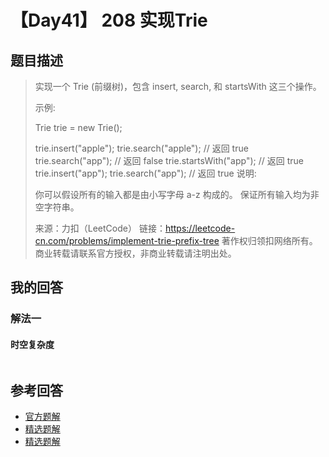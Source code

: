 # 【Day41】 208 实现Trie

## 题目描述

> 实现一个 Trie (前缀树)，包含 insert, search, 和 startsWith 这三个操作。
>
> 示例:
>
> Trie trie = new Trie();
>
> trie.insert("apple");
> trie.search("apple"); // 返回 true
> trie.search("app"); // 返回 false
> trie.startsWith("app"); // 返回 true
> trie.insert("app");
> trie.search("app"); // 返回 true
> 说明:
>
> 你可以假设所有的输入都是由小写字母 a-z 构成的。
> 保证所有输入均为非空字符串。
>
> 来源：力扣（LeetCode）
> 链接：https://leetcode-cn.com/problems/implement-trie-prefix-tree
> 著作权归领扣网络所有。商业转载请联系官方授权，非商业转载请注明出处。

## 我的回答

### 解法一

#### 时空复杂度

```js

```



## 参考回答

- [官方题解](https://github.com/leetcode-pp/91alg-1/issues/68#issuecomment-657077878)
- [精选题解](https://github.com/leetcode-pp/91alg-1/issues/68#issuecomment-656752770)
- [精选题解](https://github.com/leetcode-pp/91alg-1/issues/68#issuecomment-656969302)